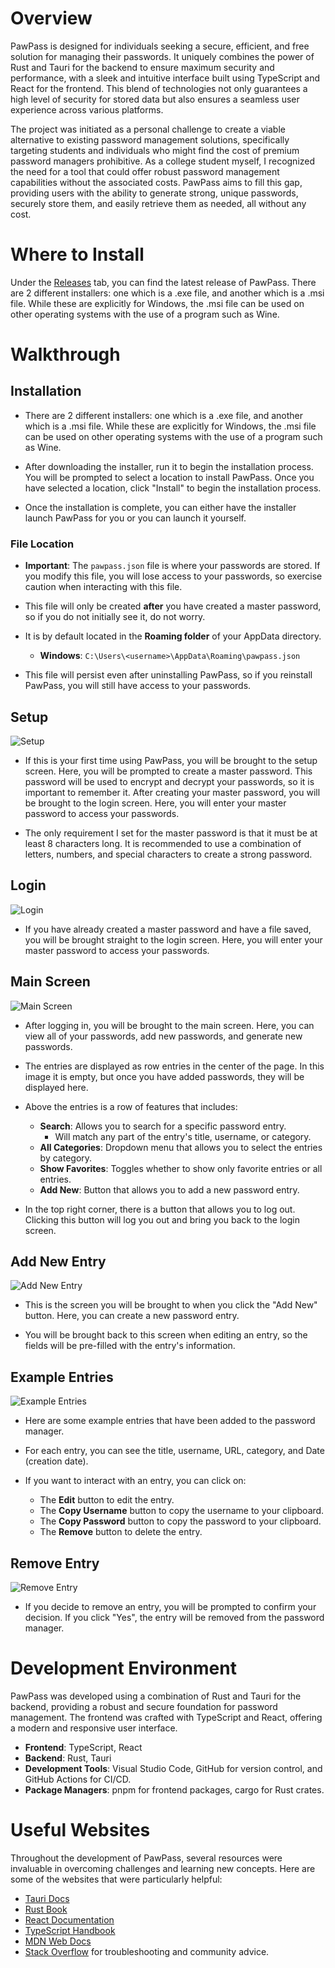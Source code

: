 # Overview

PawPass is designed for individuals seeking a secure, efficient, and free solution for managing their passwords. It uniquely combines the power of Rust and Tauri for the backend to ensure maximum security and performance, with a sleek and intuitive interface built using TypeScript and React for the frontend. This blend of technologies not only guarantees a high level of security for stored data but also ensures a seamless user experience across various platforms.

The project was initiated as a personal challenge to create a viable alternative to existing password management solutions, specifically targeting students and individuals who might find the cost of premium password managers prohibitive. As a college student myself, I recognized the need for a tool that could offer robust password management capabilities without the associated costs. PawPass aims to fill this gap, providing users with the ability to generate strong, unique passwords, securely store them, and easily retrieve them as needed, all without any cost.

# Where to Install
Under the [Releases](https://github.com/seth-linares/PawPass/releases/tag/Password-Manager) tab, you can find the latest release of PawPass. There are 2 different installers: one which is a .exe file, and another which is a .msi file. While these are explicitly for Windows, the .msi file can be used on other operating systems with the use of a program such as Wine. 


# Walkthrough

## Installation

- There are 2 different installers: one which is a .exe file, and another which is a .msi file. While these are explicitly for Windows, the .msi file can be used on other operating systems with the use of a program such as Wine.

- After downloading the installer, run it to begin the installation process. You will be prompted to select a location to install PawPass. Once you have selected a location, click "Install" to begin the installation process. 

- Once the installation is complete, you can either have the installer launch PawPass for you or you can launch it yourself.

### File Location
- **Important**: The `pawpass.json` file is where your passwords are stored. If you modify this file, you will lose access to your passwords, so exercise caution when interacting with this file. 

- This file will only be created **after** you have created a master password, so if you do not initially see it, do not worry.

- It is by default located in the __Roaming folder__ of your AppData directory.
    - **Windows**: `C:\Users\<username>\AppData\Roaming\pawpass.json`

- This file will persist even after uninstalling PawPass, so if you reinstall PawPass, you will still have access to your passwords.
    


## Setup

![Setup](Images\setup.png)

- If this is your first time using PawPass, you will be brought to the setup screen. Here, you will be prompted to create a master password. This password will be used to encrypt and decrypt your passwords, so it is important to remember it. After creating your master password, you will be brought to the login screen. Here, you will enter your master password to access your passwords.

- The only requirement I set for the master password is that it must be at least 8 characters long. It is recommended to use a combination of letters, numbers, and special characters to create a strong password.

## Login

![Login](Images\login.png)


- If you have already created a master password and have a file saved, you will be brought straight to the login screen. Here, you will enter your master password to access your passwords.

## Main Screen

![Main Screen](Images\main.png)

- After logging in, you will be brought to the main screen. Here, you can view all of your passwords, add new passwords, and generate new passwords. 

- The entries are displayed as row entries in the center of the page. In this image it is empty, but once you have added passwords, they will be displayed here.

- Above the entries is a row of features that includes:
    - **Search**: Allows you to search for a specific password entry.
        - Will match any part of the entry's title, username, or category.
    - **All Categories**: Dropdown menu that allows you to select the entries by category.
    - **Show Favorites**: Toggles whether to show only favorite entries or all entries.
    - **Add New**: Button that allows you to add a new password entry.

- In the top right corner, there is a button that allows you to log out. Clicking this button will log you out and bring you back to the login screen.

## Add New Entry

![Add New Entry](Images\entry_creation.png)

- This is the screen you will be brought to when you click the "Add New" button. Here, you can create a new password entry.

- You will be brought back to this screen when editing an entry, so the fields will be pre-filled with the entry's information.

## Example Entries

![Example Entries](Images\example_entries.png)

- Here are some example entries that have been added to the password manager.

- For each entry, you can see the title, username, URL, category, and Date (creation date).
- If you want to interact with an entry, you can click on:
    - The **Edit** button to edit the entry.
    - The **Copy Username** button to copy the username to your clipboard.
    - The **Copy Password** button to copy the password to your clipboard.
    - The **Remove** button to delete the entry.

## Remove Entry

![Remove Entry](Images\example_delete.png)

- If you decide to remove an entry, you will be prompted to confirm your decision. If you click "Yes", the entry will be removed from the password manager.


# Development Environment

PawPass was developed using a combination of Rust and Tauri for the backend, providing a robust and secure foundation for password management. The frontend was crafted with TypeScript and React, offering a modern and responsive user interface.

- **Frontend**: TypeScript, React
- **Backend**: Rust, Tauri
- **Development Tools**: Visual Studio Code, GitHub for version control, and GitHub Actions for CI/CD.
- **Package Managers**: pnpm for frontend packages, cargo for Rust crates.

# Useful Websites

Throughout the development of PawPass, several resources were invaluable in overcoming challenges and learning new concepts. Here are some of the websites that were particularly helpful:

* [Tauri Docs](https://tauri.studio/docs/getting-started/intro)
* [Rust Book](https://doc.rust-lang.org/book/)
* [React Documentation](https://reactjs.org/docs/getting-started.html)
* [TypeScript Handbook](https://www.typescriptlang.org/docs/handbook/intro.html)
* [MDN Web Docs](https://developer.mozilla.org/en-US/)
* [Stack Overflow](https://stackoverflow.com/) for troubleshooting and community advice.

